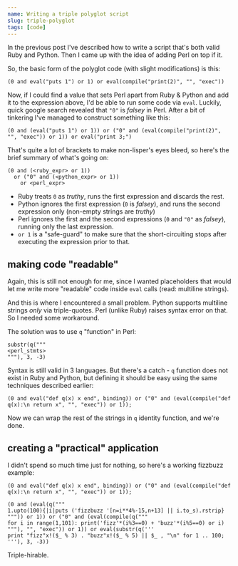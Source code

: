 ```yaml
---
name: Writing a triple polyglot script
slug: triple-polyglot
tags: [code]
---
```


In the previous post I've described how to write a script
that's both valid Ruby and Python.
Then I came up with the idea of adding Perl on top if it.

So, the basic form of the polyglot code (with slight modifications) is this:

```
(0 and eval("puts 1") or 1) or eval(compile("print(2)", "", "exec"))
```

Now, if I could find a value that sets Perl apart from Ruby & Python
and add it to the expression above, I'd be able to run some code via `eval`.
Luckily, quick google search revealed that `"0"` is *falsey* in Perl.
After a bit of tinkering I've managed to construct something like this:

```
(0 and (eval("puts 1") or 1)) or ("0" and (eval(compile("print(2)", "", "exec")) or 1)) or eval("print 3;")
```

That's quite a lot of brackets to make non-lisper's eyes bleed,
so here's the brief summary of what's going on:

```
(0 and (<ruby_expr> or 1))
  or ("0" and (<python_expr> or 1))
    or <perl_expr>
```

* Ruby treats `0` as *truthy*, runs the first expression and discards the rest.
* Python ignores the first expression (`0` is *falsey*),
  and runs the second expression only (non-empty strings are *truthy*)
* Perl ignores the first and the second expressions (`0` and `"0"` as *falsey*),
  running only the last expression.
* `or 1` is a "safe-guard" to make sure that the short-circuiting
  stops after executing the expression prior to that.
  
## making code "readable"

Again, this is still not enough for me,
since I wanted placeholders that would let me
write more "readable" code inside `eval` calls (read: multiline strings).

And this is where I encountered a small problem.
Python supports multiline strings *only* via triple-quotes.
Perl (unlike Ruby) raises syntax error on that. So I needed some workaround.

The solution was to use `q` "function" in Perl:

```
substr(q("""
<perl_stmts>
"""), 3, -3)
```

Syntax is still valid in 3 languages.
But there's a catch -  `q` function does not exist in Ruby and Python,
but defining it should be easy using the same techniques described earlier:

```
(0 and eval("def q(x) x end", binding)) or ("0" and (eval(compile("def q(x):\n return x", "", "exec")) or 1));
```

Now we can wrap the rest of the strings in `q` identity function, and we're done.

## creating a "practical" application

I didn't spend so much time just for nothing, so here's a working fizzbuzz example:

```
(0 and eval("def q(x) x end", binding)) or ("0" and (eval(compile("def q(x):\n return x", "", "exec")) or 1));

(0 and (eval(q("""
1.upto(100){|i|puts ('fizzbuzz '[n=i**4%-15,n+13] || i.to_s).rstrip}
""")) or 1)) or ("0" and (eval(compile(q("""
for i in range(1,101): print('fizz'*(i%3==0) + 'buzz'*(i%5==0) or i)
"""), "", "exec")) or 1)) or eval(substr(q('''
print "fizz"x!($_ % 3) . "buzz"x!($_ % 5) || $_ , "\n" for 1 .. 100;
'''), 3, -3))
```

Triple-hirable.